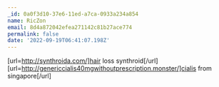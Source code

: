 ```yaml
---
_id: 0a0f3d10-37e6-11ed-a7ca-0933a234a854
name: RicZon
email: 8d4a872042efea271142c81b27ace774
permalink: false
date: '2022-09-19T06:41:07.198Z'
---
```

[url=http://synthroida.com/]hair loss synthroid[/url] [url=http://genericcialis40mgwithoutprescription.monster/]cialis from singapore[/url]
